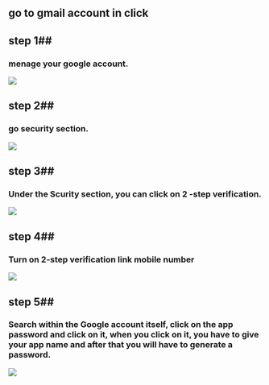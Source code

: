 ## go to gmail account in  click ##
## step 1##
### menage your google account. ###
![](https://www.esofttools.com/blog/wp-content/uploads/2022/06/image-34.png)
## step 2##
### go security section. ###
![](https://www.technorms.com/assets/click-on-security.png)
## step 3##
### Under the Scurity section, you can click on 2 -step verification. ###
![](https://3.bp.blogspot.com/-WWsM7zmYizw/XNPx1NY5gMI/AAAAAAAAS4A/WyHXN0-WynI_Fa9EcFvuAse12y-bsx_TACK4BGAYYCw/s1600/security%2Bcheckup%2Bof%2BGoogle%2BAccount.jpg)
## step 4##
### Turn on 2-step verification link mobile number ###
![](https://www.madestuffeasy.com/wp-content/uploads/2019/07/2-step-verification.png)
## step 5##
### Search within the Google account itself, click on the app password and click on it, when you click on it, you have to give your app name and after that you will have to generate a password. ###
![](https://i.febooti.com/i/automation-workshop/tutorials/google-generated-app-password.jpg)
